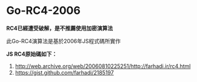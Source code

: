 # Go-RC4-2006
**RC4已經遭受破解，是不推薦使用加密演算法**

此Go-RC4演算法是基於2006年JS程式碼所實作

**JS RC4原始碼如下：**
1. http://web.archive.org/web/20060810225251/http://farhadi.ir/rc4.html
2. https://gist.github.com/farhadi/2185197
